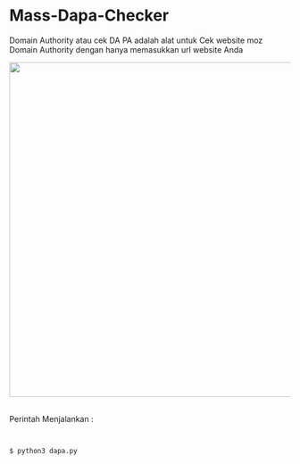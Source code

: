 # Mass-Dapa-Checker
Domain Authority atau cek DA PA adalah alat untuk Cek website moz Domain Authority dengan hanya memasukkan url website Anda


<img src="https://g.top4top.io/p_2740taibf0.jpg" height="600"/>
<br><br>

Perintah Menjalankan  :
```html


$ python3 dapa.py
